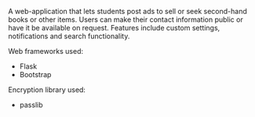 A web-application that lets students post ads to sell or seek second-hand books or other items. Users can make their contact information public or have it be available on request. Features include custom settings, notifications and search functionality.

Web frameworks used:
- Flask
- Bootstrap

Encryption library used:
- passlib
